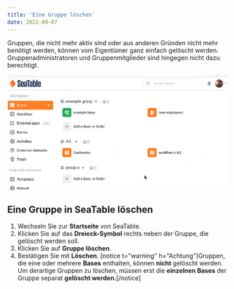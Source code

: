 ```yaml
---
title: 'Eine Gruppe löschen'
date: 2022-09-07
---
```


Gruppen, die nicht mehr aktiv sind oder aus anderen Gründen nicht mehr benötigt werden, können vom Eigentümer ganz einfach gelöscht werden. Gruppenadministratoren und Gruppenmitglieder sind hingegen nicht dazu berechtigt.

[![Eine Gruppe löschen](delete-a-group-1.gif)](https://seatable.io/wp-content/uploads/2022/09/delete-a-group-1.gif)

## Eine Gruppe in SeaTable löschen

1. Wechseln Sie zur **Startseite** von SeaTable.
2. Klicken Sie auf das **Dreieck-Symbol** rechts neben der Gruppe, die gelöscht werden soll.
3. Klicken Sie auf **Gruppe löschen**.
4. Bestätigen Sie mit **Löschen**.
   \[notice t="warning" h="Achtung"\]Gruppen, die eine oder mehrere **Bases** enthalten, können **nicht** gelöscht werden. Um derartige Gruppen zu löschen, müssen erst die **einzelnen Bases** der Gruppe separat **gelöscht werden.**\[/notice\]
